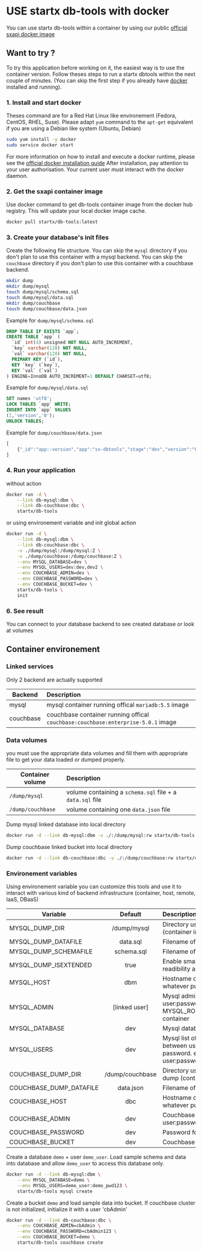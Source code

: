 # USE startx db-tools with docker

You can use startx db-tools within a container by using our public 
[official sxapi docker image](https://hub.docker.com/r/startx/db-tools/)

## Want to try ?

To try this application before working on it, the easiest way 
is to use the container version. Follow theses steps to run
a startx dbtools within the next couple of minutes. 
(You can skip the first step if you already have [docker](https://www.docker.com)
installed and running).

### 1. Install and start docker

Theses command are for a Red Hat Linux like
environement (Fedora, CentOS, RHEL, Suse). Please adapt `yum` command to the 
```apt-get``` equivalent if you are using a Debian like system (Ubuntu, Debian)

```bash
sudo yum install -y docker
sudo service docker start
```
For more information on how to install and execute a docker runtime, please see
the [official docker installation guide](https://docs.docker.com/engine/installation/)
After installation, pay attention to your user authorisation. Your current user
must interact with the docker daemon.

### 2. Get the sxapi container image

Use docker command to get db-tools container image from the docker hub registry. 
This will update your local docker image cache.

```bash
docker pull startx/db-tools:latest
```

### 3. Create your database's init files 

Create the following file structure. 
You can skip the `mysql` directory if you don't plan to use this container with a mysql backend. 
You can skip the `couchbase` directory if you don't plan to use this container with a couchbase backend. 

```bash
mkdir dump
mkdir dump/mysql
touch dump/mysql/schema.sql
touch dump/mysql/data.sql
mkdir dump/couchbase
touch dump/couchbase/data.json
```

Example for `dump/mysql/schema.sql`
```sql
DROP TABLE IF EXISTS `app`;
CREATE TABLE `app` (
  `id` int(4) unsigned NOT NULL AUTO_INCREMENT,
  `key` varchar(128) NOT NULL,
  `val` varchar(128) NOT NULL,
  PRIMARY KEY (`id`),
  KEY `key` (`key`),
  KEY `val` (`val`)
) ENGINE=InnoDB AUTO_INCREMENT=1 DEFAULT CHARSET=utf8;
```

Example for `dump/mysql/data.sql`
```sql
SET names 'utf8';
LOCK TABLES `app` WRITE;
INSERT INTO `app` VALUES 
(1,'version','0');
UNLOCK TABLES;
```

Example for `dump/couchbase/data.json`
```javascript
[
    {"_id":"app::version","app":"sx-dbtools","stage":"dev","version":"0.1.6"}
]
```

### 4. Run your application

without action

```bash
docker run -d \
    --link db-mysql:dbm \
    --link db-couchbase:dbc \
    startx/db-tools
```

or using environement variable and init global action

```bash
docker run -d \
    --link db-mysql:dbm \
    --link db-couchbase:dbc \
    -v ./dump/mysql:/dump/mysql:Z \
    -v ./dump/couchbase:/dump/couchbase:Z \
    --env MYSQL_DATABASE=dev \
    --env MYSQL_USERS=dev:dev,dev2 \
    --env COUCHBASE_ADMIN=dev \
    --env COUCHBASE_PASSWORD=dev \
    --env COUCHBASE_BUCKET=dev \
    startx/db-tools \
    init
```

### 6. See result

You can connect to your database backend to see created database or look at volumes 

## Container environement

### Linked services

Only 2 backend are actually supported

| Backend   | Description
|-----------|:------------
| mysql     | mysql container running offical `mariadb:5.5` image
| couchbase | couchbase container running offical `couchbase:couchbase:enterprise-5.0.1` image


### Data volumes

you must use the appropriate data volumes and fill them with appropriate file to get your data
loaded or dumped properly.

| Container volume   | Description
|--------------------|:------------
| `/dump/mysql`      | volume containing a `schema.sql` file + a `data.sql` file
| `/dump/couchbase`  | volume containing one `data.json` file

Dump mysql linked database into local directory
```bash
docker run -d --link db-mysql:dbm -v ./:/dump/mysql:rw startx/db-tools mysql dump
```
Dump couchbase linked bucket into local directory
```bash
docker run -d --link db-couchbase:dbc -v ./:/dump/couchbase:rw startx/db-tools couchbase dump
```

### Environement variables

Using environement variable you can customize this tools and use it to interact with
various kind of backend infrastructure (container, host, remote, IaaS, DBaaS)

| Variable                 | Default         | Description
|--------------------------|:---------------:|:---------------
| MYSQL_DUMP_DIR           | /dump/mysql     | Directory used for save and restore mysql dump (container internal path)
| MYSQL_DUMP_DATAFILE      | data.sql        | Filename of the sql data dump file
| MYSQL_DUMP_SCHEMAFILE    | schema.sql      | Filename of the sql schema dump file
| MYSQL_DUMP_ISEXTENDED    | true            | Enable smart extended dump for fast load, readibility and versioning
| MYSQL_HOST               | dbm             | Hostname of the mysql database. Could use whatever public IP or DSN.
| MYSQL_ADMIN              | [linked user]   | Mysql admin user and password (ex: user:password). Default will use root and MYSQL_ROOT_PASSWORD found into the linked container
| MYSQL_DATABASE           | dev             | Mysql database name to use or create
| MYSQL_USERS              | dev             | Mysql list of users to the database "," is separator between users and ":" between user and his password. ex : user:password,user2:user2Password,user3,user4
| COUCHBASE_DUMP_DIR       | /dump/couchbase | Directory used for save and restore couchbase dump (container internal path)
| COUCHBASE_DUMP_DATAFILE  | data.json       | Filename of the json data dump file
| COUCHBASE_HOST           | dbc             | Hostname of the couchbase database. Could use whatever public IP or DSN.
| COUCHBASE_ADMIN          | dev             | Couchbase admin user and password (ex: user:password)
| COUCHBASE_PASSWORD       | dev             | Password for the couchbase admin user
| COUCHBASE_BUCKET         | dev             | Couchbase bucket name to use or create

Create a database `demo` + user `demo_user`. Load sample schema and data into database
and allow `demo_user` to access this database only.
```bash
docker run -d --link db-mysql:dbm \
    --env MYSQL_DATABASE=demo \
    --env MYSQL_USERS=demo_user:demo_pwd123 \
    startx/db-tools mysql create
```

Create a bucket `demo` and load sample data into bucket. If couchbase cluster is not initialized,
initialize it with a user 'cbAdmin'
```bash
docker run -d --link db-couchbase:dbc \
    --env COUCHBASE_ADMIN=cbAdmin \
    --env COUCHBASE_PASSWORD=cbAdmin123 \
    --env COUCHBASE_BUCKET=demo \
    startx/db-tools couchbase create
```
